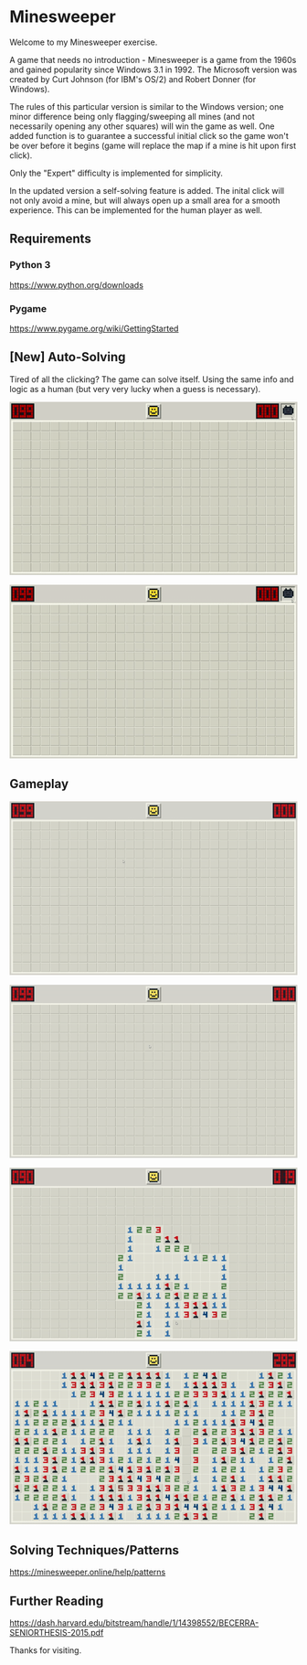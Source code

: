 # Minesweeper

Welcome to my Minesweeper exercise.

A game that needs no introduction - Minesweeper is a game from the 1960s and gained popularity since Windows 3.1 in 1992. The Microsoft version was created by Curt Johnson (for IBM's OS/2) and Robert Donner (for Windows).

The rules of this particular version is similar to the Windows version; one minor difference being only flagging/sweeping all mines (and not necessarily opening any other squares) will win the game as well. One added function is to guarantee a successful initial click so the game won't be over before it begins (game will replace the map if a mine is hit upon first click).

Only the "Expert" difficulty is implemented for simplicity.

In the updated version a self-solving feature is added. The inital click will not only avoid a mine, but will always open up a small area for a smooth experience. This can be implemented for the human player as well.

## Requirements

### Python 3
https://www.python.org/downloads

### Pygame
https://www.pygame.org/wiki/GettingStarted

## [New] Auto-Solving

Tired of all the clicking? The game can solve itself. Using the same info and logic as a human (but very very lucky when a guess is necessary).

![](https://github.com/tianxiaozhang1/minesweeper/blob/main/auto_solve.gif)

![](https://github.com/tianxiaozhang1/minesweeper/blob/main/auto_solve_2.gif)

## Gameplay

![](https://github.com/tianxiaozhang1/minesweeper/blob/main/minesweeper1a.gif)

![](https://github.com/tianxiaozhang1/minesweeper/blob/main/minesweeper2a.gif)

![](https://github.com/tianxiaozhang1/minesweeper/blob/main/minesweeper3a.gif)

![](https://github.com/tianxiaozhang1/minesweeper/blob/main/minesweeper4a.gif)

## Solving Techniques/Patterns

https://minesweeper.online/help/patterns

## Further Reading

https://dash.harvard.edu/bitstream/handle/1/14398552/BECERRA-SENIORTHESIS-2015.pdf

Thanks for visiting.
